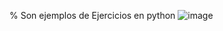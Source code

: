 % Son ejemplos de Ejercicios en python
![image](https://user-images.githubusercontent.com/93608793/189949115-6759ed0f-9a0a-40b3-9079-c9816433d4c4.png)
